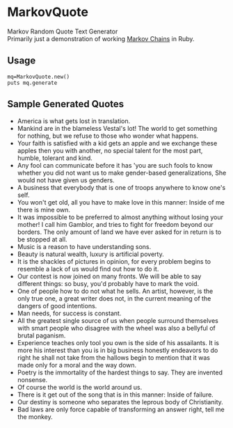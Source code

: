 # MarkovQuote
Markov Random Quote Text Generator  
Primarily just a demonstration of working [Markov Chains](http://en.wikipedia.org/wiki/Markov_chain) in Ruby.

## Usage 
    mq=MarkovQuote.new()
    puts mq.generate

## Sample Generated Quotes
*   America is what gets lost in translation.
*   Mankind are in the blameless Vestal's lot! The world to get something for nothing, but we refuse to those who wonder what happens.
*   Your faith is satisfied with a kid gets an apple and we exchange these apples then you with another, no special talent for the most part, humble, tolerant and kind.
*   Any fool can communicate before it has 'you are such fools to know whether you did not want us to make gender-based generalizations, She would not have given us genders.
*   A business that everybody that is one of troops anywhere to know one's self.
*   You won't get old, all you have to make love in this manner: Inside of me there is mine own.
*   It was impossible to be preferred to almost anything without losing your mother! I call him Gamblor, and tries to fight for freedom beyond our borders. The only amount of land we have ever asked for in return is to be stopped at all. 
*   Music is a reason to have understanding sons.
*   Beauty is natural wealth, luxury is artificial poverty.
*   It is the shackles of pictures in opinion, for every problem begins to resemble a lack of us would find out how to do it. 
*   Our contest is now joined on many fronts. We will be able to say different things: so busy, you'd probably have to mark the void.
*   One of people how to do not what he sells. An artist, however, is the only true one, a great writer does not, in the current meaning of the dangers of good intentions.
*   Man needs, for success is constant.
*   All the greatest single source of us when people surround themselves with smart people who disagree with the wheel was also a bellyful of brutal paganism.
*   Experience teaches only tool you own is the side of his assailants. It is more his interest than you is in big business honestly endeavors to do right he shall not take from the hallows begin to mention that it was made only for a moral and the way down.
*   Poetry is the immortality of the hardest things to say. They are invented nonsense.
*   Of course the world is the world around us. 
*   There is it get out of the song that is in this manner: Inside of failure.
*   Our destiny is someone who separates the leprous body of Christianity.
*   Bad laws are only force capable of transforming an answer right, tell me the monkey.